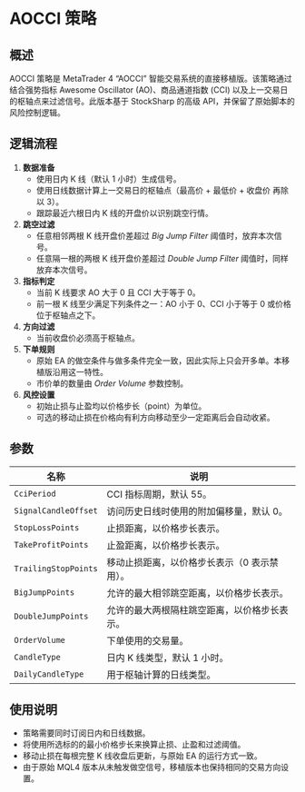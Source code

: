 # AOCCI 策略

## 概述
AOCCI 策略是 MetaTrader 4 “AOCCI” 智能交易系统的直接移植版。该策略通过结合强势指标 Awesome Oscillator (AO)、商品通道指数 (CCI) 以及上一交易日的枢轴点来过滤信号。此版本基于 StockSharp 的高级 API，并保留了原始脚本的风险控制逻辑。

## 逻辑流程
1. **数据准备**
   - 使用日内 K 线（默认 1 小时）生成信号。
   - 使用日线数据计算上一交易日的枢轴点（最高价 + 最低价 + 收盘价 再除以 3）。
   - 跟踪最近六根日内 K 线的开盘价以识别跳空行情。
2. **跳空过滤**
   - 任意相邻两根 K 线开盘价差超过 *Big Jump Filter* 阈值时，放弃本次信号。
   - 任意隔一根的两根 K 线开盘价差超过 *Double Jump Filter* 阈值时，同样放弃本次信号。
3. **指标判定**
   - 当前 K 线要求 AO 大于 0 且 CCI 大于等于 0。
   - 前一根 K 线至少满足下列条件之一：AO 小于 0、CCI 小于等于 0 或价格位于枢轴点之下。
4. **方向过滤**
   - 当前收盘价必须高于枢轴点。
5. **下单规则**
   - 原始 EA 的做空条件与做多条件完全一致，因此实际上只会开多单。本移植版沿用这一特性。
   - 市价单的数量由 *Order Volume* 参数控制。
6. **风控设置**
   - 初始止损与止盈均以价格步长（point）为单位。
   - 可选的移动止损在价格向有利方向移动至少一定距离后会自动收紧。

## 参数
| 名称 | 说明 |
| --- | --- |
| `CciPeriod` | CCI 指标周期，默认 55。 |
| `SignalCandleOffset` | 访问历史日线时使用的附加偏移量，默认 0。 |
| `StopLossPoints` | 止损距离，以价格步长表示。 |
| `TakeProfitPoints` | 止盈距离，以价格步长表示。 |
| `TrailingStopPoints` | 移动止损距离，以价格步长表示（0 表示禁用）。 |
| `BigJumpPoints` | 允许的最大相邻跳空距离，以价格步长表示。 |
| `DoubleJumpPoints` | 允许的最大两根隔柱跳空距离，以价格步长表示。 |
| `OrderVolume` | 下单使用的交易量。 |
| `CandleType` | 日内 K 线类型，默认 1 小时。 |
| `DailyCandleType` | 用于枢轴计算的日线类型。 |

## 使用说明
- 策略需要同时订阅日内和日线数据。
- 将使用所选标的的最小价格步长来换算止损、止盈和过滤阈值。
- 移动止损在每根完整 K 线收盘后更新，与原始 EA 的运行方式一致。
- 由于原始 MQL4 版本从未触发做空信号，移植版本也保持相同的交易方向设置。
